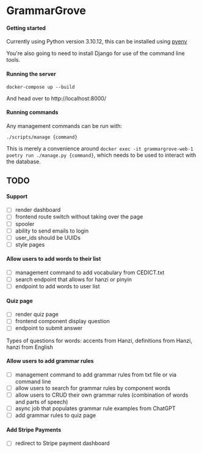 # GrammarGrove

#### Getting started

Currently using Python version 3.10.12, this can be installed using [pyenv](https://github.com/pyenv/pyenv)

You're also going to need to install Django for use of the command line tools.

#### Running the server

```
docker-compose up --build
```

And head over to http://localhost:8000/

#### Running commands

Any management commands can be run with:

```
./scripts/manage {command}
```

This is merely a convenience around `docker exec -it grammargrove-web-1 poetry run ./manage.py {command}`, which needs to be used to interact with the database.

## TODO

#### Support

- [ ] render dashboard
- [ ] frontend route switch without taking over the page
- [ ] spooler
- [ ] ability to send emails to login
- [ ] user_ids should be UUIDs
- [ ] style pages

#### Allow users to add words to their list

- [ ] management command to add vocabulary from CEDICT.txt
- [ ] search endpoint that allows for hanzi or pinyin
- [ ] endpoint to add words to user list

#### Quiz page

- [ ] render quiz page
- [ ] frontend component display question
- [ ] endpoint to submit answer

Types of questions for words: accents from Hanzi, definitions from Hanzi, hanzi from English

#### Allow users to add grammar rules

- [ ] management command to add grammar rules from txt file or via command line
- [ ] allow users to search for grammar rules by component words
- [ ] allow users to CRUD their own grammar rules (combination of words and parts of speech)
- [ ] async job that populates grammar rule examples from ChatGPT
- [ ] add grammar rules to quiz page

#### Add Stripe Payments

- [ ] redirect to Stripe payment dashboard
